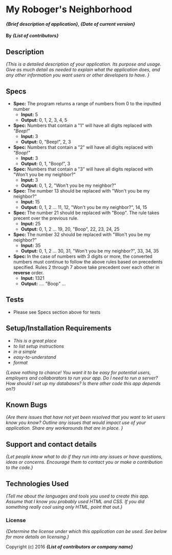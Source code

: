 # My Roboger's Neighborhood

#### _{Brief description of application}, {Date of current version}_

#### By _**{List of contributors}**_

## Description

_{This is a detailed description of your application. Its purpose and usage.  Give as much detail as needed to explain what the application does, and any other information you want users or other developers to have. }_

## Specs

* <strong>Spec:</strong> The program returns a range of numbers from 0 to the inputted number
    * <strong>Input:</strong> 5
    * <strong>Output:</strong> 0, 1, 2, 3, 4, 5
* <strong>Spec:</strong> Numbers that contain a "1" will have all digits replaced with <em>"Beep!"</em>
    * <strong>Input:</strong> 3
    * <strong>Output:</strong> 0, "Beep!", 2, 3
* <strong>Spec:</strong> Numbers that contain a "2" will have all digits replaced with <em>"Boop!"</em>
    * <strong>Input:</strong> 3
    * <strong>Output:</strong> 0, 1, "Boop!", 3
* <strong>Spec:</strong> Numbers that contain a "3" will have all digits replaced with "Won't you be my neighbor?"
    * <strong>Input:</strong> 3
    * <strong>Output:</strong> 0, 1, 2, "Won't you be my neighbor?"
* <strong>Spec:</strong> The number 13 should be replaced with "Won't you be my neighbor?"
    * <strong>Input:</strong> 15
    * <strong>Output:</strong> 0, 1, 2 ... 11, 12, "Won't you be my neighbor?", 14, 15
* <strong>Spec: </strong> The number 21 should be replaced with "Boop". The rule takes precent over the previous rule.
    * <strong>Input:</strong> 25
    * <strong>Output:</strong> 0, 1, 2 ... 19, 20, "Boop", 22, 23, 24, 25
* <strong>Spec: </strong> The number 32 should be replaced with "Won't you be my neighbor?"
    * <strong>Input:</strong> 35
    * <strong>Output:</strong> 0, 1, 2 ... 30, 31, "Won't you be my neighbor?", 33, 34, 35
* <strong>Spec: </strong> In the case of numbers with 3 digits or more, the converted numbers must continue to follow the above rules based on precedents specified. Rules 2 through 7 above take precedent over each other in <strong>reverse</strong> order.
    * <strong>Input:</strong> 1321
    * <strong>Output:</strong> .... "Boop" ...

## Tests

* Please see Specs section above for tests

## Setup/Installation Requirements

* _This is a great place_
* _to list setup instructions_
* _in a simple_
* _easy-to-understand_
* _format_

_{Leave nothing to chance! You want it to be easy for potential users, employers and collaborators to run your app. Do I need to run a server? How should I set up my databases? Is there other code this app depends on?}_

## Known Bugs

_{Are there issues that have not yet been resolved that you want to let users know you know?  Outline any issues that would impact use of your application.  Share any workarounds that are in place. }_

## Support and contact details

_{Let people know what to do if they run into any issues or have questions, ideas or concerns.  Encourage them to contact you or make a contribution to the code.}_

## Technologies Used

_{Tell me about the languages and tools you used to create this app. Assume that I know you probably used HTML and CSS. If you did something really cool using only HTML, point that out.}_

### License

*{Determine the license under which this application can be used.  See below for more details on licensing.}*

Copyright (c) 2016 **_{List of contributors or company name}_**